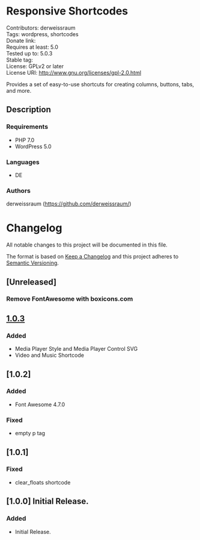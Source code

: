 # Responsive Shortcodes
Contributors: derweissraum  
Tags: wordpress, shortcodes  
Donate link:   
Requires at least: 5.0  
Tested up to: 5.0.3  
Stable tag:   
License: GPLv2 or later  
License URI: http://www.gnu.org/licenses/gpl-2.0.html  



Provides a set of easy-to-use shortcuts for creating columns, buttons, tabs, and more.



## Description


### Requirements
* PHP 7.0
* WordPress 5.0

### Languages
* DE

### Authors
derweissraum (https://github.com/derweissraum/)


# Changelog 
All notable changes to this project will be documented in this file.

The format is based on [Keep a Changelog](http://keepachangelog.com/en/1.0.0/)
and this project adheres to [Semantic Versioning](http://semver.org/spec/v2.0.0.html).

## [Unreleased]
### Remove FontAwesome with boxicons.com

## [1.0.3]
### Added
- Media Player Style and Media Player Control SVG
- Video and Music Shortcode

## [1.0.2]
### Added
- Font Awesome 4.7.0
### Fixed
- empty p tag

## [1.0.1]
### Fixed
- clear_floats shortcode

## [1.0.0] Initial Release.
### Added
- Initial Release.

[1.0.3]: https://github.com/derweissraum/Responsive-Shortcodes/archive/1.0.3.zip
